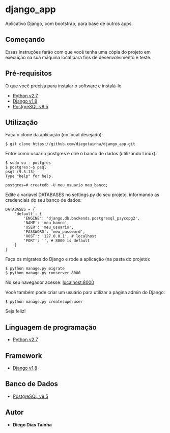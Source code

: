 # django_app

Aplicativo Django, com bootstrap, para base de outros apps.

## Começando

Essas instruções farão com que você tenha uma cópia do projeto em execução na sua máquina local para fins de desenvolvimento e teste.

## Pré-requisitos

O que você precisa para instalar o software e instalá-lo

  * [Python v2.7](https://www.python.org)
  * [Django v1.8](https://www.djangoproject.com)
  * [PostgreSQL v9.5](https://www.postgresql.org)

## Utilização

Faça o clone da aplicação (no local desejado):

```
$ git clone https://github.com/diegotainha/django_app.git
```

Entre como usuario postgres e crie o banco de dados (utilizando Linux):

```
$ sudo su - postgres
$ postgres:~$ psql
psql (9.5.13)
Type "help" for help.

postgres=# createdb -U meu_usuario meu_banco;
```
Edite a variavel DATABASES no settings.py do seu projeto, informando as credenciais do seu banco de dados:

```
DATABASES = {
    'default': {
        'ENGINE': 'django.db.backends.postgresql_psycopg2',
        'NAME': 'meu_banco',
        'USER': 'meu_usuario',
        'PASSWORD': 'meu_password',
        'HOST': '127.0.0.1', # localhost
        'PORT': '', # 8000 is default
    }
}
```

Faça os migrates do Django e rode a aplicação (na pasta do projeto):

```
$ python manage.py migrate
$ python manage.py runserver 8000
```
No seu navegador acesse: [localhost:8000](http://localhost:8000)

Você também pode criar um usuário para utilizar a página admin do Django:
```
$ python manage.py createsuperuser
```

Seja feliz!

   
## Linguagem de programação

   * [Python v2.7](https://www.python.org)

## Framework

   * [Django v1.8](https://www.djangoproject.com)

## Banco de Dados

   * [PostgreSQL v9.5](https://www.postgresql.org)
   
## Autor

  * **Diego Dias Tainha**

